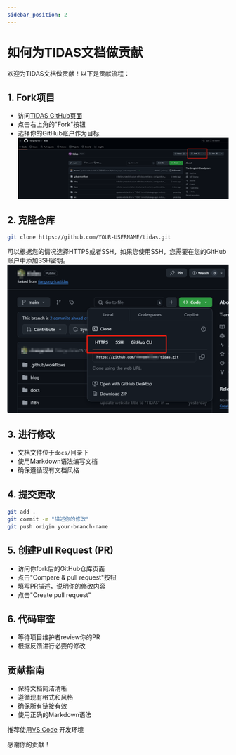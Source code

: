 ```yaml
---
sidebar_position: 2
---
```



# 如何为TIDAS文档做贡献

欢迎为TIDAS文档做贡献！以下是贡献流程：

## 1. Fork项目
- 访问[TIDAS GitHub页面](https://github.com/tiangong-lca/tidas)
- 点击右上角的"Fork"按钮
- 选择你的GitHub账户作为目标
![Fork位置](./img/GIT_FORK.png)

## 2. 克隆仓库
```bash
git clone https://github.com/YOUR-USERNAME/tidas.git 
```
可以根据您的情况选择HTTPS或者SSH，如果您使用SSH，您需要在您的GitHub账户中添加SSH密钥。
![链接位置](./img/GIT_CLONE.png)

## 3. 进行修改
- 文档文件位于`docs/`目录下
- 使用Markdown语法编写文档
- 确保遵循现有文档风格


## 4. 提交更改
```bash
git add .
git commit -m "描述你的修改"
git push origin your-branch-name
```

## 5. 创建Pull Request (PR)
- 访问你fork后的GitHub仓库页面
- 点击"Compare & pull request"按钮
- 填写PR描述，说明你的修改内容
- 点击"Create pull request"

## 6. 代码审查
- 等待项目维护者review你的PR
- 根据反馈进行必要的修改

## 贡献指南
- 保持文档简洁清晰
- 遵循现有格式和风格
- 确保所有链接有效
- 使用正确的Markdown语法

推荐使用[VS Code](/docs/User-Guide/how-to-contribut-tidas-doc.md) 开发环境

感谢你的贡献！
